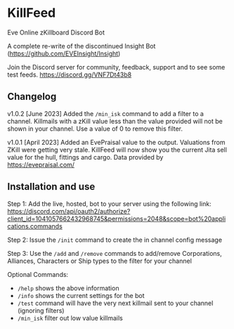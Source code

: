 # KillFeed

Eve Online zKillboard Discord Bot

A complete re-write of the discontinued Insight Bot (https://github.com/EVEInsight/Insight)

Join the Discord server for community, feedback, support and to see some test feeds.
https://discord.gg/VNF7Dt43b8

## Changelog

v1.0.2 [June 2023]
Added the `/min_isk` command to add a filter to a channel. Killmails with a zKill value less than the value provided will not be shown in your channel. Use a value of 0 to remove this filter.

v1.0.1 [April 2023]
Added an EvePraisal value to the output. Valuations from ZKill were getting very stale. KillFeed will now show you the current Jita sell value for the hull, fittings and cargo. Data provided by https://evepraisal.com/

## Installation and use

Step 1:
Add the live, hosted, bot to your server using the following link:
https://discord.com/api/oauth2/authorize?client_id=1041057662432968745&permissions=2048&scope=bot%20applications.commands

Step 2:
Issue the `/init` command to create the in channel config message

Step 3:
Use the `/add` and `/remove` commands to add/remove Corporations, Alliances, Characters or Ship types to the filter for your channel

Optional Commands:

- `/help` shows the above information
- `/info` shows the current settings for the bot
- `/test` command will have the very next killmail sent to your channel (ignoring filters)
- `/min_isk` filter out low value killmails
